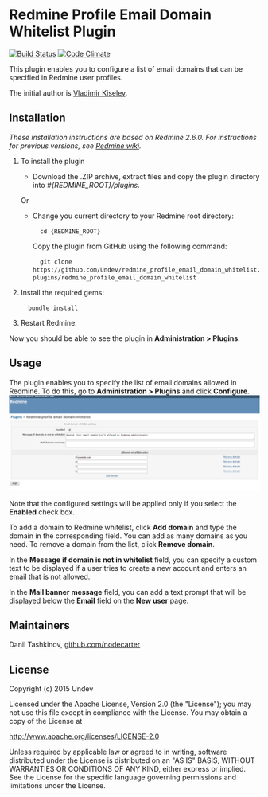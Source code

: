 # Redmine Profile Email Domain Whitelist Plugin

[![Build Status](https://travis-ci.org/Undev/redmine_profile_email_domain_whitelist.png)](https://travis-ci.org/Undev/redmine_profile_email_domain_whitelist)
[![Code Climate](https://codeclimate.com/github/Undev/redmine_profile_email_domain_whitelist.png)](https://codeclimate.com/github/Undev/redmine_profile_email_domain_whitelist)

This plugin enables you to configure a list of email domains that can be specified in Redmine user profiles.

The initial author is [Vladimir Kiselev](https://github.com/nettsundere/redmine_profile_email_domain_whitelist).

## Installation

*These installation instructions are based on Redmine 2.6.0. For instructions for previous versions, see [Redmine wiki](http://www.redmine.org/projects/redmine/wiki/Plugins).*

1. To install the plugin
    * Download the .ZIP archive, extract files and copy the plugin directory into *#{REDMINE_ROOT}/plugins*.
    
    Or

    * Change you current directory to your Redmine root directory:  

            cd {REDMINE_ROOT}
 
      Copy the plugin from GitHub using the following command:

            git clone https://github.com/Undev/redmine_profile_email_domain_whitelist.git plugins/redmine_profile_email_domain_whitelist

2. Install the required gems:  

         bundle install

3. Restart Redmine.

Now you should be able to see the plugin in **Administration > Plugins**.

## Usage

The plugin enables you to specify the list of email domains allowed in Redmine. To do this, go to **Administration > Plugins** and click **Configure**.  
![whitelist settings](whitelist_1.PNG)

Note that the configured settings will be applied only if you select the **Enabled** check box.

To add a domain to Redmine whitelist, click **Add domain** and type the domain in the corresponding field. You can add as many domains as you need. To remove a domain from the list, click **Remove domain**.

In the **Message if domain is not in whitelist** field, you can specify a custom text to be displayed if a user tries to create a new account and enters an email that is not allowed.

In the **Mail banner message** field, you can add a text prompt that will be displayed below the **Email** field on the **New user** page.

## Maintainers

Danil Tashkinov, [github.com/nodecarter](https://github.com/nodecarter)

## License

Copyright (c) 2015 Undev

Licensed under the Apache License, Version 2.0 (the "License");
you may not use this file except in compliance with the License.
You may obtain a copy of the License at

http://www.apache.org/licenses/LICENSE-2.0

Unless required by applicable law or agreed to in writing, software
distributed under the License is distributed on an "AS IS" BASIS,
WITHOUT WARRANTIES OR CONDITIONS OF ANY KIND, either express or implied.
See the License for the specific language governing permissions and
limitations under the License.

